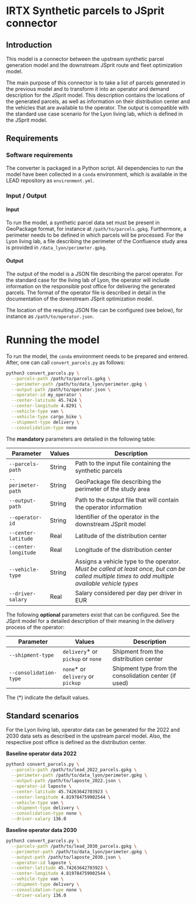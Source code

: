 # IRTX Synthetic parcels to JSprit connector

## Introduction

This model is a connector between the upstream synthetic parcel generation
model and the downstream JSprit route and fleet optimization model.

The main purpose of this connector is to take a list of parcels generated
in the previous model and to transform it into an operator and demand
description for the JSprit model. This description contains the locations
of the generated parcels, as well as information on their distribution center
and the vehicles that are available to the operator. The output is compatible
with the standard use case scenario for the Lyon living lab, which is defined
in the JSprit model.

## Requirements

### Software requirements

The converter is packaged in a Python script. All dependencies to run the model
have been collected in a `conda` environment, which is available in the LEAD
repository as `environment.yml`.

### Input / Output

#### Input

To run the model, a synthetic parcel data set must be present in GeoPackage
format, for instance at `/path/to/parcels.gpkg`. Furthermore, a perimeter needs
to be defined in which parcels will be processed. For the Lyon living lab, a
file describing the perimeter of the Confluence study area is provided in
`/data_lyon/perimeter.gpkg`.

#### Output

The output of the model is a JSON file describing the parcel operator. For
the standard case for the living lab of Lyon, the operator will include
information on the responsible post office for delivering the generated
parcels. The format of the operator file is described in detail in the
documentation of the downstream JSprit optimization model.

The location of the resulting JSON file can be configured (see below), for
instance as `/path/to/operator.json`.

# Running the model

To run the model, the `conda` environment needs to be prepared and entered. After,
one can call `convert_parcels.py` as follows:

```bash
python3 convert_parcels.py \
  --parcels-path /path/to/parcels.gpkg \
  --perimeter-path /path/to/data_lyon/perimeter.gpkg \
  --output-path /path/to/operator.json \
  --operator-id my_operator \
  --center-latitude 45.7424 \
  --center-longitude 4.8291 \
  --vehicle-type van \
  --vehicle-type cargo_bike \
  --shipment-type delivery \
  --consolidation-type none
```

The **mandatory** parameters are detailed in the following table:

Parameter             | Values                            | Description
---                   | ---                               | ---
`--parcels-path`          | String                            | Path to the input file containing the synthetic parcels
`--perimeter-path`          | String                            | GeoPackage file describing the perimeter of the study area
`--output-path`         | String                            | Path to the output file that will contain the operator information
`--operator-id`         | String                            | Identifier of the operator in the downstream JSprit model
`--center-latitude`     | Real                            | Latitude of the distribution center
`--center-longitude`     | Real                            | Longitude of the distribution center
`--vehicle-type`     | String                            | Assigns a vehicle type to the operator. *Must be called at least once, but can be called multiple times to add multiple available vehicle types*
`--driver-salary`             | Real              | Salary considered per day per driver in EUR

The following **optional** parameters exist that can be configured. See the JSprit model for a detailed description of their meaning in the delivery process of the operator:

Parameter             | Values                            | Description
---                   | ---                               | ---
`--shipment-type`         | `delivery`* or `pickup` or `none`             | Shipment from the distribution center
`--consolidation-type`             | `none`* or `delivery` or `pickup`              | Shipment type from the consolidation center (if used)

The (*) indicate the default values.

## Standard scenarios

For the Lyon living lab, operator data can be generated for the 2022 and 2030
data sets as described in the upstream parcel model. Also, the respective post
office is defined as the distribution center.

**Baseline operator data 2022**

```bash
python3 convert_parcels.py \
  --parcels-path /path/to/lead_2022_parcels.gpkg \
  --perimeter-path /path/to/data_lyon/perimeter.gpkg \
  --output-path /path/to/laposte_2022.json \
  --operator-id laposte \
  --center-latitude 45.74263642703923 \
  --center-longitude 4.819784759902544 \
  --vehicle-type van \
  --shipment-type delivery \
  --consolidation-type none \
  --driver-salary 136.0
```

**Baseline operator data 2030**

```bash
python3 convert_parcels.py \
  --parcels-path /path/to/lead_2030_parcels.gpkg \
  --perimeter-path /path/to/data_lyon/perimeter.gpkg \
  --output-path /path/to/laposte_2030.json \
  --operator-id laposte \
  --center-latitude 45.74263642703923 \
  --center-longitude 4.819784759902544 \
  --vehicle-type van \
  --shipment-type delivery \
  --consolidation-type none \
  --driver-salary 136.0
```
